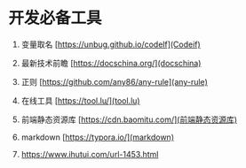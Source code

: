 # 开发必备工具

1. 变量取名
[https://unbug.github.io/codelf](Codeif)

2. 最新技术前瞻
[https://docschina.org/](docschina)

3. 正则
[https://github.com/any86/any-rule](any-rule)

4. 在线工具
[https://tool.lu/](tool.lu)

5. 前端静态资源库
[https://cdn.baomitu.com/](前端静态资源库)

5. markdown
[https://typora.io/](markdown)

6. https://www.ihutui.com/url-1453.html